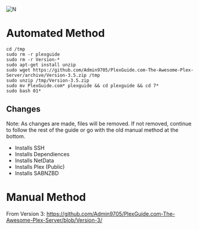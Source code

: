 ![N](https://preview.ibb.co/gdXE0m/Snip20171029_22.png)

# Automated Method

```
cd /tmp
sudo rm -r plexguide
sudo rm -r Version-*
sudo apt-get install unzip
sudo wget https://github.com/Admin9705/PlexGuide.com-The-Awesome-Plex-Server/archive/Version-3.5.zip /tmp
sudo unzip /tmp/Version-3.5.zip
sudo mv PlexGuide.com* plexguide && cd plexguide && cd 7*
sudo bash 01*
```

## Changes

Note:  As changes are made, files will be removed.  If not removed, continue to follow the rest of the guide or go with the old manual method at the bottom.

- Installs SSH
- Installs Dependiences 
- Installs NetData 
- Installs Plex (Public)
- Installs SABNZBD

# Manual Method
From Version 3: https://github.com/Admin9705/PlexGuide.com-The-Awesome-Plex-Server/blob/Version-3/

